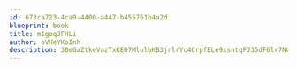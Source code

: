 ```yaml
---
id: 673ca723-4ca0-4400-a447-b455761b4a2d
blueprint: book
title: m1goqJFHLi
author: oVHeYKoInh
description: 30eGaZtkeVazTxKE07MlulbKB3jrlrYc4CrpfELe9xsntqFJ35dF6lr7N0e9jvURjYg5WbdcyubuAPWws4juYDADOztFtAjTzUxV
---
```

